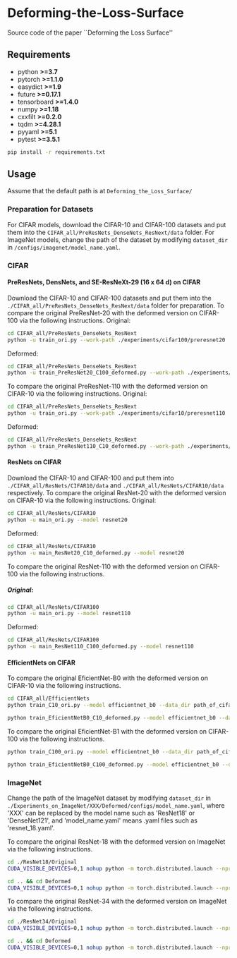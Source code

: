 # Deforming-the-Loss-Surface
Source code of the paper ``Deforming the Loss Surface''
## Requirements

- python **>=3.7**
- pytorch **>=1.1.0**
- easydict **>=1.9**
- future **>=0.17.1**
- tensorboard **>=1.4.0**
- numpy **>=1.18**
- cxxfilt **>=0.2.0**
- tqdm **>=4.28.1**
- pyyaml **>=5.1**
- pytest **>=3.5.1**

```bash
pip install -r requirements.txt
```
## Usage 
Assume that the default path is at `Deforming_the_Loss_Surface/`
### Preparation for Datasets
For CIFAR models, download the CIFAR-10 and CIFAR-100 datasets and put them into the `CIFAR_all/PreResNets_DenseNets_ResNext/data` folder. For ImageNet models, change the path of the dataset by modifying `dataset_dir` in `/configs/imagenet/model_name.yaml`. 

### CIFAR
#### PreResNets, DensNets, and SE-ResNeXt-29 (16 x 64 d) on CIFAR
Download the CIFAR-10 and CIFAR-100 datasets and put them into the `./CIFAR_all/PreResNets_DenseNets_ResNext/data` folder for preparation. 
To compare the original PreResNet-20 with the deformed version on CIFAR-100 via the following instructions.
Original:
```bash
cd CIFAR_all/PreResNets_DenseNets_ResNext
python -u train_ori.py --work-path ./experiments/cifar100/preresnet20
```
Deformed:
```bash
cd CIFAR_all/PreResNets_DenseNets_ResNext
python -u train_PreResNet20_C100_deformed.py --work-path ./experiments/cifar100/preresnet20
```

To compare the original PreResNet-110 with the deformed version on CIFAR-10 via the following instructions.
Original:
```bash
cd CIFAR_all/PreResNets_DenseNets_ResNext
python -u train_ori.py --work-path ./experiments/cifar10/preresnet110
```
Deformed:
```bash
cd CIFAR_all/PreResNets_DenseNets_ResNext
python -u train_PreResNet110_C10_deformed.py --work-path ./experiments/cifar10/preresnet110
```
#### ResNets on CIFAR
Download the CIFAR-10 and CIFAR-100 and put them into `./CIFAR_all/ResNets/CIFAR10/data` and `./CIFAR_all/ResNets/CIFAR10/data` respectively. 
To compare the original ResNet-20 with the deformed version on CIFAR-10 via the following instructions.
Original:
```bash
cd CIFAR_all/ResNets/CIFAR10
python -u main_ori.py --model resnet20
```
Deformed:
```bash
cd CIFAR_all/ResNets/CIFAR10
python -u main_ResNet20_C10_deformed.py --model resnet20
```

To compare the original ResNet-110 with the deformed version on CIFAR-100 via the following instructions.
##### Original:
```bash
cd CIFAR_all/ResNets/CIFAR100
python -u main_ori.py --model resnet110
```
Deformed:
```bash
cd CIFAR_all/ResNets/CIFAR100
python -u main_ResNet110_C100_deformed.py --model resnet110
```
#### EfficientNets on CIFAR
To compare the original EficientNet-B0 with the deformed version on CIFAR-10 via the following instructions.
```bash
cd CIFAR_all/EfficientNets
python train_C10_ori.py --model efficientnet_b0 --data_dir path_of_cifar10_data
```
```bash
python train_EficientNetB0_C10_deformed.py --model efficientnet_b0 --data_dir path_of_cifar10_data
```
To compare the original EficientNet-B1 with the deformed version on CIFAR-100 via the following instructions.
```bash
python train_C100_ori.py --model efficientnet_b0 --data_dir path_of_cifar100_data
```
```bash
python train_EficientNetB0_C100_deformed.py --model efficientnet_b0 --data_dir path_of_cifar100_data
```
### ImageNet
Change the path of the ImageNet dataset by modifying `dataset_dir` in `./Experiments_on_ImageNet/XXX/Deformed/configs/model_name.yaml`, where 'XXX' can be replaced by the model name such as 'ResNet18' or 'DenseNet121', and 'model_name.yaml' means .yaml files such as 'resnet_18.yaml'.

To compare the original ResNet-18 with the deformed version on ImageNet via the following instructions.
```bash
cd ./ResNet18/Original
CUDA_VISIBLE_DEVICES=0,1 nohup python -m torch.distributed.launch --nproc_per_node 2 --master_port 9595 train.py --config configs/imagenet/resnet_18.yaml train.output_dir experiments/ori_resnet18_2gpus_120ep train.distributed True train.dataloader.pin_memory True > ori_resnet18_2gpus_120ep.txt 2>&1
```
```bash
cd .. && cd Deformed
CUDA_VISIBLE_DEVICES=0,1 nohup python -m torch.distributed.launch --nproc_per_node 2 --master_port 7658 train.py --config configs/imagenet/resnet_18.yaml train.output_dir experiments/deformed_resnet18_2gpus_120ep train.distributed True train.dataloader.pin_memory True > deformed_resnet18_2gpus_120ep.txt 2>&1
```

To compare the original ResNet-34 with the deformed version on ImageNet via the following instructions.
```bash
cd ./ResNet34/Original
CUDA_VISIBLE_DEVICES=0,1 nohup python -m torch.distributed.launch --nproc_per_node 2 --master_port 5632 train.py --config configs/imagenet/resnet_34.yaml train.output_dir experiments/ori_resnet34_2gpus_120ep train.distributed True train.dataloader.pin_memory True > ori_resnet34_2gpus_120ep.txt 2>&1
```
```bash
cd .. && cd Deformed
CUDA_VISIBLE_DEVICES=0,1 nohup python -m torch.distributed.launch --nproc_per_node 2 --master_port 9876 train.py --config configs/imagenet/resnet_34.yaml train.output_dir experiments/deformed_resnet34_2gpus_120ep train.distributed True train.dataloader.pin_memory True > deformed_resnet34_2gpus_120ep.txt 2>&1
```
